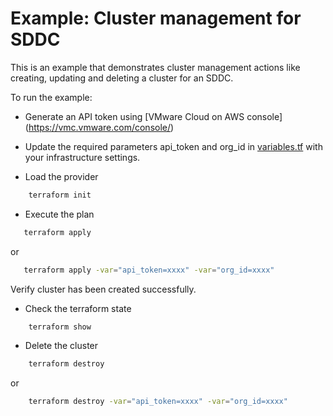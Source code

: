 # Example: Cluster management for SDDC

This is an example that demonstrates cluster management actions like creating, updating and deleting a cluster for an SDDC.

To run the example:

* Generate an API token using [VMware Cloud on AWS console] (https://vmc.vmware.com/console/)

* Update the required parameters api_token and org_id in [variables.tf](https://github.com/vmware/terraform-provider-vmc/blob/master/examples/cluster/variables.tf) with your infrastructure settings.

* Load the provider

```sh
    terraform init
```

* Execute the plan

```sh
   terraform apply
```

or

```sh
   terraform apply -var="api_token=xxxx" -var="org_id=xxxx"
```

Verify cluster has been created successfully.

* Check the terraform state

```sh
    terraform show
```

* Delete the cluster

```sh
    terraform destroy
```

or

```sh
    terraform destroy -var="api_token=xxxx" -var="org_id=xxxx"
```
